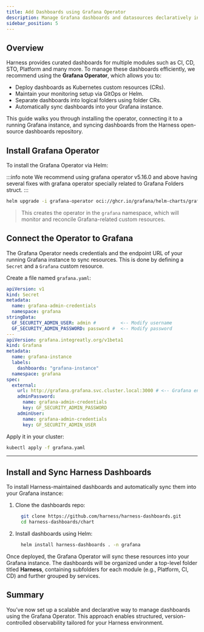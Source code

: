 ```yaml
---
title: Add Dashboards using Grafana Operator
description: Manage Grafana dashboards and datasources declaratively in Kubernetes with Grafana Operator, Helm, and CRDs, enabling easy versioning, automation, and maintenance of observability for Harness modules. 
sidebar_position: 5
---
```


## Overview

Harness provides curated dashboards for multiple modules such as CI, CD, STO, Platform and many more. To manage these dashboards efficiently, we recommend using the **Grafana Operator**, which allows you to:

- Deploy dashboards as Kubernetes custom resources (CRs).
- Maintain your monitoring setup via GitOps or Helm.
- Separate dashboards into logical folders using folder CRs.
- Automatically sync dashboards into your Grafana instance.

This guide walks you through installing the operator, connecting it to a running Grafana instance, and syncing dashboards from the Harness open-source dashboards repository.

## Install Grafana Operator

To install the Grafana Operator via Helm:

:::info note
   We recommend using grafana operator v5.16.0 and above having several fixes with grafana operator specially related to Grafana Folders struct.
:::

```bash
helm upgrade -i grafana-operator oci://ghcr.io/grafana/helm-charts/grafana-operator -n grafana
```

> This creates the operator in the `grafana` namespace, which will monitor and reconcile Grafana-related custom resources. 

## Connect the Operator to Grafana

The Grafana Operator needs credentials and the endpoint URL of your running Grafana instance to sync resources. This is done by defining a `Secret` and a `Grafana` custom resource.

Create a file named `grafana.yaml`:

```yaml
apiVersion: v1
kind: Secret
metadata:
  name: grafana-admin-credentials
  namespace: grafana
stringData:
  GF_SECURITY_ADMIN_USER: admin #         <-- Modify username
  GF_SECURITY_ADMIN_PASSWORD: password #  <-- Modify password
---
apiVersion: grafana.integreatly.org/v1beta1
kind: Grafana
metadata:
  name: grafana-instance
  labels:
    dashboards: "grafana-instance"
  namespace: grafana
spec:
  external:
    url: http://grafana.grafana.svc.cluster.local:3000 # <-- Grafana endpoint
    adminPassword:
      name: grafana-admin-credentials
      key: GF_SECURITY_ADMIN_PASSWORD
    adminUser:
      name: grafana-admin-credentials
      key: GF_SECURITY_ADMIN_USER
```

Apply it in your cluster:

```bash
kubectl apply -f grafana.yaml
```

---

## Install and Sync Harness Dashboards

To install Harness-maintained dashboards and automatically sync them into your Grafana instance:

1. Clone the dashboards repo:

    ```bash
      git clone https://github.com/harness/harness-dashboards.git
      cd harness-dashboards/chart
    ```

2. Install dashboards using Helm:

    ```bash
      helm install harness-dashboards . -n grafana
    ```

Once deployed, the Grafana Operator will sync these resources into your Grafana instance. The dashboards will be organized under a top-level folder titled **Harness**, containing subfolders for each module (e.g., Platform, CI, CD) and further grouped by services.

## Summary

You’ve now set up a scalable and declarative way to manage dashboards using the Grafana Operator. This approach enables structured, version-controlled observability tailored for your Harness environment.


